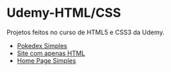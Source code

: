 # Udemy-HTML/CSS
 Projetos feitos no curso de HTML5 e CSS3 da Udemy.

<ul>
<li><a href="https://esteroliveira04.github.io/Udemy-HTML-CSS/projeto1/index.html">Pokedex Simples</a></li>

<li><a href="[index.html](https://esteroliveira04.github.io/Udemy-HTML-CSS/projeto2/index.html)">Site com apenas HTML</a></li>


<li><a href="[index.html](https://esteroliveira04.github.io/Udemy-HTML-CSS/projeto3/index.html)">Home Page Simples</a></li>